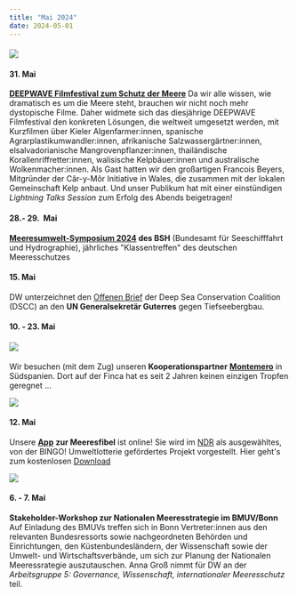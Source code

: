 ```yaml
---
title: "Mai 2024"
date: 2024-05-01
---
```


#### [![](https://res.cloudinary.com/deepwave-org/image/upload/v1747245579/deepwave.org/Filmfestival_2024_PLAKAT.jpg)](https://res.cloudinary.com/deepwave-org/image/upload/v1747245579/deepwave.org/Filmfestival_2024_PLAKAT.jpg)

#### **31\. Mai**

**[DEEPWAVE Filmfestival zum Schutz der Meere](https://www.deepwave.org/filmfestival-2024/)** Da wir alle wissen, wie dramatisch es um die Meere steht, brauchen wir nicht noch mehr dystopische Filme. Daher widmete sich das diesjährige DEEPWAVE Filmfestival den konkreten Lösungen, die weltweit umgesetzt werden, mit Kurzfilmen über Kieler Algenfarmer:innen, spanische Agrarplastikumwandler:innen, afrikanische Salzwassergärtner:innen, elsalvadorianische Mangrovenpflanzer:innen, thailändische Korallenriffretter:innen, walisische Kelpbäuer:innen und australische Wolkenmacher:innen. Als Gast hatten wir den großartigen Francois Beyers, Mitgründer der Câr-y-Môr Initiative in Wales, die zusammen mit der lokalen Gemeinschaft Kelp anbaut. Und unser Publikum hat mit einer einstündigen _Lightning Talks Session_ zum Erfolg des Abends beigetragen!

#### **28.- 29.  Mai**

**[Meeresumwelt-Symposium 2024](https://www.bsh.de/DE/PRESSE/Veranstaltungen/Termine/MUS/MUS_Nachklapp/_Anlagen/Downloads/MUS-2024/Programmheft_MUS_2024_bf.pdf;jsessionid=DCF72A2E84955D63E460BD0EE8C912FF.live21302?__blob=publicationFile&v=6) des BSH** (Bundesamt für Seeschifffahrt und Hydrographie), jährliches "Klassentreffen" des deutschen Meeresschutzes

#### **15\. Mai**

DW unterzeichnet den [Offenen Brief](https://deep-sea-conservation.org/wp-content/uploads/2024/06/World-Ocean-Day-open-letter-UNSG-2024-FINAL.pdf) der Deep Sea Conservation Coalition (DSCC) an den **UN Generalsekretär Guterres** gegen Tiefseebergbau.

#### **10\. - 23. Mai**

#### [![](https://res.cloudinary.com/deepwave-org/image/upload/v1747245584/deepwave.org/Finca-Montemero.jpg)](https://res.cloudinary.com/deepwave-org/image/upload/v1747245584/deepwave.org/Finca-Montemero.jpg)

Wir besuchen (mit dem Zug) unseren **Kooperationspartner** [**Montemero**](https://www.montemero.eu/) in Südspanien. Dort auf der Finca hat es seit 2 Jahren keinen einzigen Tropfen geregnet ...

[![](https://res.cloudinary.com/deepwave-org/image/upload/v1747245589/deepwave.org/Montemero1.jpg)](https://res.cloudinary.com/deepwave-org/image/upload/v1747245589/deepwave.org/Montemero1.jpg)

#### **12\. Mai**

Unsere [**App**](https://www.deepwave.org/projekte/schulkampagne-meeresfibel/) **zur Meeresfibel** ist online! Sie wird im [NDR](https://youtu.be/NRDeTTy7FEg?si=2U0J60FJLo7AExW4) als ausgewähltes, von der BINGO! Umweltlotterie gefördertes Projekt vorgestellt. Hier geht's zum kostenlosen [Download](https://play.google.com/store/apps/details?id=com.DEEPWAVE.Meeresfibel)

[![](https://res.cloudinary.com/deepwave-org/image/upload/v1747245593/deepwave.org/WhatsApp-Image-2023-11-26-at-18.46.57-1.jpg)](https://res.cloudinary.com/deepwave-org/image/upload/v1747245593/deepwave.org/WhatsApp-Image-2023-11-26-at-18.46.57-1.jpg)

#### **6\. - 7. Mai**

**Stakeholder-Workshop zur Nationalen Meeresstrategie im BMUV/Bonn** Auf Einladung des BMUVs treffen sich in Bonn Vertreter:innen aus den relevanten Bundesressorts sowie nachgeordneten Behörden und Einrichtungen, den Küstenbundesländern, der Wissenschaft sowie der Umwelt- und Wirtschaftsverbände, um sich zur Planung der Nationalen Meeressrategie auszutauschen. Anna Groß nimmt für DW an der _Arbeitsgruppe 5: Governance, Wissenschaft, internationaler Meeresschutz_  teil.
